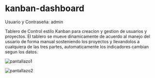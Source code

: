 ﻿# kanban-dashboard
 Usuario y Contraseña: admin

 Tablero de Control estilo Kanban para creacion y gestion de usuarios y proyectos.
 El tablero se mueve dinamicamente de acuerdo al manejo del usuario de forma manual 
 sosteniendo los proyectos y llevandolos a cualquiera de las tres partes, automaticamente
 los indicadores cambian segun los datos.
 
![pantallazo1](https://github.com/user-attachments/assets/e8e52291-aec2-4f14-aff4-378e6f3b6e7c)

![pantallazo2](https://github.com/user-attachments/assets/daa700b7-dfce-4238-be65-d72d1eacc7aa)

